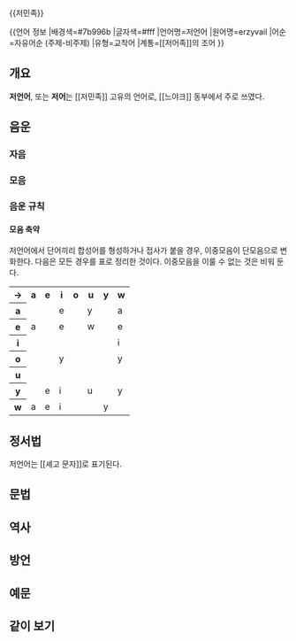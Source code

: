 {{저민족}}

{{언어 정보
|배경색=#7b996b
|글자색=#fff
|언어명=저언어
|원어명=erzyvail
|어순=자유어순 (주제-비주제)
|유형=교착어
|계통=[[저어족]]의 조어
}}

## 개요
**저언어**, 또는 **저어**는 [[저민족]] 고유의 언어로, [[느야크]] 동부에서 주로 쓰였다.

## 음운
### 자음
### 모음
### 음운 규칙
#### 모음 축약
저언어에서 단어끼리 합성어를 형성하거나 접사가 붙을 경우, 
이중모음이 단모음으로 변화한다. 다음은 모든 경우를 표로 정리한 것이다. 
이중모음을 이룰 수 없는 것은 비워 둔다.

<table>
    <tr>
        <th>-></th>
        <th>a</th>
        <th>e</th>
        <th>i</th>
        <th>o</th>
        <th>u</th>
        <th>y</th>
        <th>w</th>
    </tr>
    <tr>
        <th>a</th>
        <td></td>
        <td></td>
        <td>e</td>
        <td></td>
        <td>y</td>
        <td></td>
        <td>a</td>
    </tr>
    <tr>
        <th>e</th>
        <td>a</td>
        <td></td>
        <td>e</td>
        <td></td>
        <td>w</td>
        <td></td>
        <td>e</td>
    </tr>
    <tr>
        <th>i</th>
        <td></td>
        <td></td>
        <td></td>
        <td></td>
        <td></td>
        <td></td>
        <td>i</td>
    </tr>
    <tr>
        <th>o</th>
        <td></td>
        <td></td>
        <td>y</td>
        <td></td>
        <td></td>
        <td></td>
        <td>y</td>
    </tr>
    <tr>
        <th>u</th>
        <td></td>
        <td></td>
        <td></td>
        <td></td>
        <td></td>
        <td></td>
        <td></td>
    </tr>
    <tr>
        <th>y</th>
        <td></td>
        <td>e</td>
        <td>i</td>
        <td></td>
        <td>u</td>
        <td></td>
        <td>y</td>
    </tr>
    <tr>
        <th>w</th>
        <td>a</td>
        <td>e</td>
        <td>i</td>
        <td></td>
        <td></td>
        <td>y</td>
        <td></td>
    </tr>
</table>

## 정서법
저언어는 [[셰고 문자]]로 표기된다.

## 문법
## 역사
## 방언
## 예문
## 같이 보기